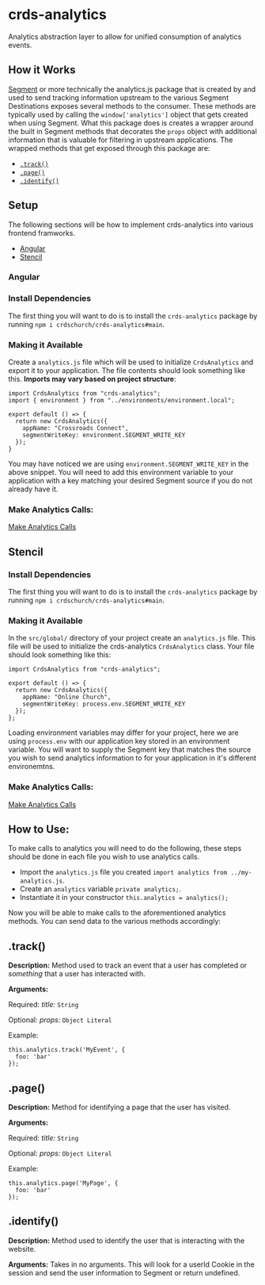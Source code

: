 # crds-analytics
Analytics abstraction layer to allow for unified consumption of analytics events.

## How it Works
[Segment]() or more technically the analytics.js package that is created by and used to send tracking information upstream to the various Segment Destinations exposes several methods to the consumer. These methods are typically used by calling the `window['analytics']` object that gets created when using Segment. 
What this package does is creates a wrapper around the built in Segment methods that decorates the `props` object with additional information that is valuable for filtering in upstream applications. The wrapped methods that get exposed through this package are:
 - [`.track()`](#track)
 - [`.page()`](#page)
 - [`.identify()`](#identify)
## Setup
The following sections will be how to implement crds-analytics into various frontend framworks.
 - [Angular](#angular)
 - [Stencil](#stencil)
### Angular

### Install Dependencies
The first thing you will want to do is to install the `crds-analytics` package by running `npm i crdschurch/crds-analytics#main`.

### Making it Available
Create a `analytics.js` file which will be used to initialize `CrdsAnalytics` and export it to your application.
The file contents should look something like this. **Imports may vary based on project structure**:
```
import CrdsAnalytics from "crds-analytics";
import { environment } from "../environments/environment.local";

export default () => {
  return new CrdsAnalytics({
    appName: "Crossroads Connect",
    segmentWriteKey: environment.SEGMENT_WRITE_KEY
  });
}
```

You may have noticed we are using `environment.SEGMENT_WRITE_KEY` in the above snippet. You will need to add this environment variable to your application with a key matching your desired Segment source if you do not already have it.

### Make Analytics Calls:
[Make Analytics Calls](#how-to-use)

## Stencil

### Install Dependencies
The first thing you will want to do is to install the `crds-analytics` package by running `npm i crdschurch/crds-analytics#main`.

### Making it Available
In the `src/global/` directory of your project create an `analytics.js` file. This file will be used to initialize the crds-analytics `CrdsAnalytics` class. Your file should look something like this:

```
import CrdsAnalytics from "crds-analytics";

export default () => {
  return new CrdsAnalytics({
    appName: "Online Church",
    segmentWriteKey: process.env.SEGMENT_WRITE_KEY
  });
};
```

Loading environment variables may differ for your project, here we are using `process.env` with our application key stored in an environment variable. You will want to supply the Segment key that matches the source you wish to send analytics information to for your application in it's different environemtns.
### Make Analytics Calls:
[Make Analytics Calls](#how-to-use)
## How to Use:
To make calls to analytics you will need to do the following, these steps should be done in each file you wish to use analytics calls.
 - Import the `analytics.js` file you created `import analytics from ../my-analytics.js`.
 - Create an `analytics` variable `private analytics;`.
 - Instantiate it in your constructor `this.analytics = analytics();`

 Now you will be able to make calls to the aforementioned analytics 
 methods. You can send data to the various methods accordingly:

 ## .track()
 **Description:** Method used to track an event that a user has completed or _something_ that a user has interacted with.

 **Arguments:**

 Required: _title:_ `String` 

 Optional: _props:_ `Object Literal`

 Example:
```
this.analytics.track('MyEvent', {
  foo: 'bar'
});
```


## .page()
**Description:** Method for identifying a page that the user has visited.

**Arguments:**

 Required: _title:_ `String` 

 Optional: _props:_ `Object Literal`

 Example:
```
this.analytics.page('MyPage', {
  foo: 'bar'
});
```


## .identify()
**Description:** Method used to identify the user that is interacting with the website.

**Arguments:**
Takes in no arguments. This will look for a userId Cookie in the session and send the user information to Segment or return undefined.
